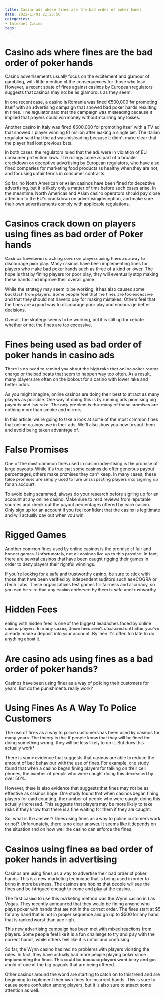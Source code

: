 ```yaml
---
title: Casino ads where fines are the bad order of poker hands
date: 2022-11-01 21:25:56
categories:
- Internet Casino
tags:
---
```



#  Casino ads where fines are the bad order of poker hands

Casino advertisements usually focus on the excitement and glamour of gambling, with little mention of the consequences for those who lose. However, a recent spate of fines against casinos by European regulators suggests that casinos may not be as glamorous as they seem.

In one recent case, a casino in Romania was fined €500,000 for promoting itself with an advertising campaign that showed bad poker hands resulting in fines. The regulator said that the campaign was misleading because it implied that players could win money without incurring any losses.

Another casino in Italy was fined €600,000 for promoting itself with a TV ad that showed a player winning €1 million after making a single bet. The Italian regulator said that the ad was misleading because it didn't make clear that the player had lost previous bets.

In both cases, the regulators ruled that the ads were in violation of EU consumer protection laws. The rulings come as part of a broader crackdown on deceptive advertising by European regulators, who have also fined companies for marketing food products as healthy when they are not, and for using unfair terms in consumer contracts.

So far, no North American or Asian casinos have been fined for deceptive advertising, but it is likely only a matter of time before such cases arise. In the meantime, North American and Asian casino operators should pay close attention to the EU's crackdown on advertisingdeception, and make sure their own advertisements comply with applicable regulations.

#  Casinos crack down on players using fines as bad order of Poker hands

Casinos have been cracking down on players using fines as a way to discourage poor play. Many casinos have been implementing fines for players who make bad poker hands such as three of a kind or lower. The hope is that by fining players for poor play, they will eventually stop making these hands and improve their overall game.

While the strategy may seem to be working, it has also caused some backlash from players. Some people feel that the fines are too excessive and that they should not have to pay for making mistakes. Others feel that the fines are a good way to discourage poor play and encourage better decisions.

Overall, the strategy seems to be working, but it is still up for debate whether or not the fines are too excessive.

#  Fines being used as bad order of poker hands in casino ads

There is no need to remind you about the high rake that online poker rooms charge or the bad beats that seem to happen way too often. As a result, many players are often on the lookout for a casino with lower rake and better odds.

As you might imagine, online casinos are doing their best to attract as many players as possible. One way of doing this is by running ads promising big payouts and low rake. The only problem is that many of these promises are nothing more than smoke and mirrors.

In this article, we're going to take a look at some of the most common fines that online casinos use in their ads. We'll also show you how to spot them and avoid being taken advantage of.

# False Promises

One of the most common fines used in casino advertising is the promise of large payouts. While it's true that some casinos do offer generous payout percentages, others make promises they can't keep. In many cases, these false promises are simply used to lure unsuspecting players into signing up for an account.

To avoid being scammed, always do your research before signing up for an account at any online casino. Make sure to read reviews from reputable sources and check out the payout percentages offered by each casino. Only sign up for an account if you feel confident that the casino is legitimate and will actually pay out when you win.

# Rigged Games

Another common fines used by online casinos is the promise of fair and honest games. Unfortunately, not all casinos live up to this promise. In fact, there are several casinos that have been caught rigging their games in order to deny players their rightful winnings.

If you're looking for a safe and trustworthy casino, be sure to stick with those that have been verified by independent auditors such as eCOGRA or iTech Labs. These organizations test games for fairness and accuracy, so you can be sure that any casino endorsed by them is safe and trustworthy.

# Hidden Fees
ealing with hidden fees is one of the biggest headaches faced by online casino players. In many cases, these fees aren't disclosed until after you've already made a deposit into your account. By then it's often too late to do anything about it.

#  Are casino ads using fines as a bad order of poker hands?

Casinos have been using fines as a way of policing their customers for years. But do the punishments really work?

# Using Fines As A Way To Police Customers

The use of fines as a way to police customers has been used by casinos for many years. The theory is that if people know that they will be fined for doing something wrong, they will be less likely to do it. But does this actually work?

There is some evidence that suggests that casinos are able to reduce the amount of bad behaviour with the use of fines. For example, one study found that when a casino began fining players for talking on their cell phones, the number of people who were caught doing this decreased by over 50%.

However, there is also evidence that suggests that fines may not be as effective as casinos hope. One study found that when casinos began fining players for card counting, the number of people who were caught doing this actually increased. This suggests that players may be more likely to take risks if they know that there is a fine waiting for them if they are caught.

So, what is the answer? Does using fines as a way to police customers work or not? Unfortunately, there is no clear answer. It seems like it depends on the situation and on how well the casino can enforce the fines.

#  Casinos using fines as bad order of poker hands in advertising

Casinos are using fines as a way to advertise their bad order of poker hands. This is a new marketing technique that is being used in order to bring in more business. The casinos are hoping that people will see the fines and be intrigued enough to come and play at the casino.

The first casino to use this marketing method was the Wynn casino in Las Vegas. They recently announced that they would be fining anyone who plays poker with hands that are not in the correct order. The fines start at $5 for any hand that is not in proper sequence and go up to $500 for any hand that is ranked worst than ace high.

This new advertising campaign has been met with mixed reactions from players. Some people feel like it is a fun challenge to try and play with the correct hands, while others feel like it is unfair and confusing.

So far, the Wynn casino has had no problems with players violating the rules. In fact, they have actually had more people playing poker since implementing the fines. This could be because players want to try and get ahold of one of the big payouts that are being offered.

Other casinos around the world are starting to catch on to this trend and are beginning to implement their own fines for incorrect hands. This is sure to cause some confusion among players, but it is also sure to attract some attention as well.